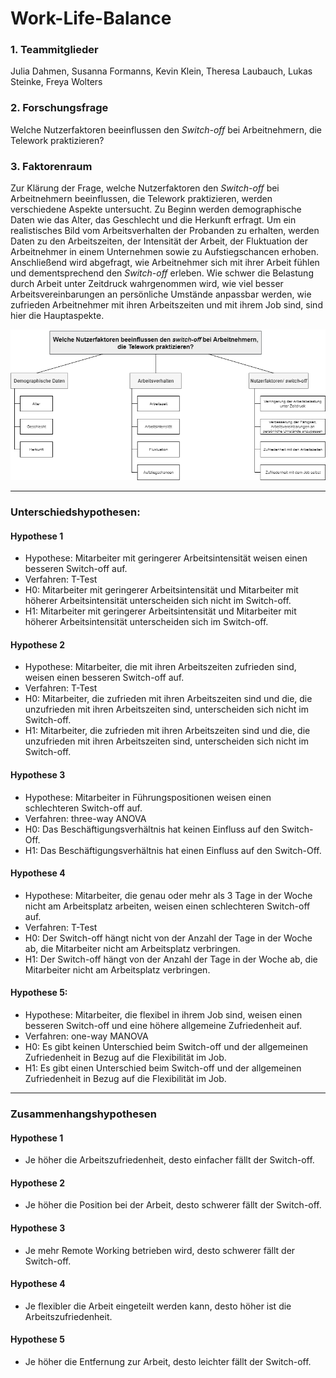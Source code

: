 Work-Life-Balance  
================  
  
### 1. Teammitglieder 

Julia Dahmen, Susanna Formanns, Kevin Klein, Theresa Laubauch, Lukas Steinke, Freya Wolters

### 2. Forschungsfrage 

Welche Nutzerfaktoren beeinflussen den _Switch-off_ bei Arbeitnehmern, die Telework praktizieren?


### 3. Faktorenraum

Zur Klärung der Frage, welche Nutzerfaktoren den _Switch-off_ bei Arbeitnehmern beeinflussen, die Telework praktizieren, werden verschiedene Aspekte untersucht. Zu Beginn werden demographische Daten wie das Alter, das Geschlecht und die Herkunft erfragt. Um ein realistisches Bild vom Arbeitsverhalten der Probanden zu erhalten, werden Daten zu den Arbeitszeiten, der Intensität der Arbeit, der Fluktuation der Arbeitnehmer in einem Unternehmen sowie zu Aufstiegschancen erhoben. Anschließend wird abgefragt, wie Arbeitnehmer sich mit ihrer Arbeit fühlen und dementsprechend den _Switch-off_ erleben. Wie schwer die Belastung durch Arbeit unter Zeitdruck wahrgenommen wird, wie viel besser Arbeitsvereinbarungen an persönliche Umstände anpassbar werden, wie zufrieden Arbeitnehmer mit ihren Arbeitszeiten und mit ihrem Job sind, sind hier die Hauptaspekte.


![Faktorenraum](images/Faktorenraum.png)  

---

### Unterschiedshypothesen:
#### Hypothese 1

* Hypothese: Mitarbeiter mit geringerer Arbeitsintensität weisen einen besseren Switch-off auf.
* Verfahren: T-Test
* H0: Mitarbeiter mit geringerer Arbeitsintensität und Mitarbeiter mit höherer Arbeitsintensität unterscheiden sich nicht im Switch-off.
* H1: Mitarbeiter mit geringerer Arbeitsintensität und Mitarbeiter mit höherer Arbeitsintensität unterscheiden sich im Switch-off.

#### Hypothese 2
* Hypothese: Mitarbeiter, die mit ihren Arbeitszeiten zufrieden sind, weisen einen besseren Switch-off auf.
* Verfahren: T-Test
* H0: Mitarbeiter, die zufrieden mit ihren Arbeitszeiten sind und die, die unzufrieden mit ihren Arbeitszeiten sind, unterscheiden sich nicht im Switch-off.
* H1: Mitarbeiter, die zufrieden mit ihren Arbeitszeiten sind und die, die unzufrieden mit ihren Arbeitszeiten sind, unterscheiden sich nicht im Switch-off.

#### Hypothese 3
* Hypothese: Mitarbeiter in Führungspositionen weisen einen schlechteren Switch-off auf.
* Verfahren: three-way ANOVA
* H0: Das Beschäftigungsverhältnis hat keinen Einfluss auf den Switch-Off.
* H1: Das Beschäftigungsverhältnis hat einen Einfluss auf den Switch-Off.

#### Hypothese 4
* Hypothese: Mitarbeiter, die genau oder mehr als 3 Tage in der Woche nicht am Arbeitsplatz arbeiten, weisen einen schlechteren Switch-off auf.
* Verfahren: T-Test
* H0: Der Switch-off hängt nicht von der Anzahl der Tage in der Woche ab, die Mitarbeiter nicht am Arbeitsplatz verbringen.
* H1: Der Switch-off hängt von der Anzahl der Tage in der Woche ab, die Mitarbeiter nicht am Arbeitsplatz verbringen.

#### Hypothese 5:
* Hypothese: Mitarbeiter, die flexibel in ihrem Job sind, weisen einen besseren Switch-off und eine höhere allgemeine Zufriedenheit auf.
* Verfahren: one-way MANOVA
* H0: Es gibt keinen Unterschied beim Switch-off und der allgemeinen Zufriedenheit in Bezug auf die Flexibilität im Job.
* H1: Es gibt einen Unterschied beim Switch-off und der allgemeinen Zufriedenheit in Bezug auf die Flexibilität im Job.

---

### Zusammenhangshypothesen

#### Hypothese 1
* Je höher die  Arbeitszufriedenheit, desto einfacher fällt der Switch-off.

#### Hypothese 2
* Je höher die Position bei der Arbeit, desto schwerer fällt der Switch-off.

#### Hypothese 3
* Je mehr Remote Working betrieben wird, desto schwerer fällt der Switch-off.

#### Hypothese 4
* Je flexibler die Arbeit eingeteilt werden kann, desto höher ist die Arbeitszufriedenheit.

#### Hypothese 5
* Je höher die Entfernung zur Arbeit, desto leichter fällt der Switch-off.

